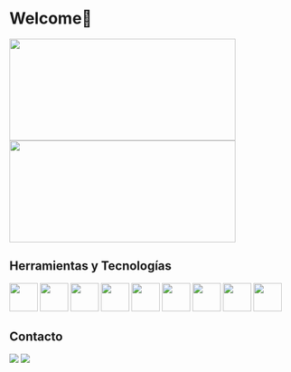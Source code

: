 <h1>Welcome👋</h1>
<div>
        <a href="https://github.com/murecode"></a>
        <img height="180px" width="400px"
            src="https://github-readme-stats.vercel.app/api?username=murecode&amp;show_icons=true&amp;theme=dark&amp;include_all_commits=true&amp;count_private=true" />
        <img height="180px" width="400px"
            src="https://github-readme-stats.vercel.app/api/top-langs/?username=murecode&amp;layout=compact&amp;langs_count=7&amp;theme=dark"/>
</div>

<h2>Herramientas y Tecnologías</h2>
<div>
        <img src="https://cdn.jsdelivr.net/gh/devicons/devicon/icons/java/java-original-wordmark.svg" height="50px"
            widght="50px" />
        <img src="https://cdn.jsdelivr.net/gh/devicons/devicon/icons/spring/spring-original-wordmark.svg" height="50px"
            widght="50px" />
        <img src="https://cdn.jsdelivr.net/gh/devicons/devicon/icons/javascript/javascript-original.svg" height="50px"
            widght="50px" /> 
         <img src="https://cdn.jsdelivr.net/gh/devicons/devicon/icons/nodejs/nodejs-original.svg" height="50px"
            widght="50px" />
        <img src="https://cdn.jsdelivr.net/gh/devicons/devicon/icons/html5/html5-original-wordmark.svg" height="50px"
            widght="50px" />
        <img src="https://cdn.jsdelivr.net/gh/devicons/devicon/icons/css3/css3-original-wordmark.svg" height="50px"
            widght="50px" />    
        <img src="https://cdn.jsdelivr.net/gh/devicons/devicon/icons/postgresql/postgresql-original-wordmark.svg" height="50px"
            widght="50px" />
        <img src="https://cdn.jsdelivr.net/gh/devicons/devicon/icons/mongodb/mongodb-original.svg" height="50px"
            widght="50px" />
        <img src="https://cdn.jsdelivr.net/gh/devicons/devicon/icons/git/git-original.svg" height="50px"
            widght="50px" />
    </div>

<div>

<h2>Contacto</h2>
<a href="https://www.linkedin.com/in/adalberto-murillo-r-459954228" target="_blank"><img
                src="https://img.shields.io/badge/-LinkedIn-%230077B5?style=for-the-badge&logo=linkedin&logoColor=white"
                target="_blank"></a>
<a href="mailto:9222amr@gmail.com"><img
                src="https://img.shields.io/badge/Gmail-D14836?style=for-the-badge&logo=gmail&logoColor=white"
                target="_blank"></a>
</div>

